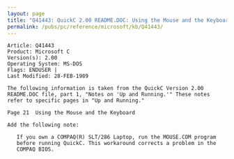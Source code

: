 ```yaml
---
layout: page
title: "Q41443: QuickC 2.00 README.DOC: Using the Mouse and the Keyboard"
permalink: /pubs/pc/reference/microsoft/kb/Q41443/
---
```


	Article: Q41443
	Product: Microsoft C
	Version(s): 2.00
	Operating System: MS-DOS
	Flags: ENDUSER |
	Last Modified: 28-FEB-1989
	
	The following information is taken from the QuickC Version 2.00
	README.DOC file, part 1, "Notes on 'Up and Running.'" These notes
	refer to specific pages in "Up and Running."
	
	Page 21  Using the Mouse and the Keyboard
	
	Add the following note:
	
	   If you own a COMPAQ(R) SLT/286 Laptop, run the MOUSE.COM program
	   before running QuickC. This workaround corrects a problem in the
	   COMPAQ BIOS.
